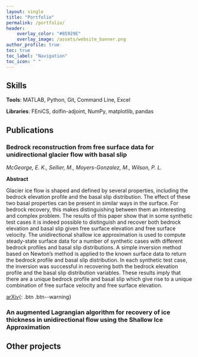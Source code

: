 ```yaml
---
layout: single
title: "Portfolio"
permalink: /portfolio/
header:
    overlay_color: "#85929E"
    overlay_image: /assets/website_banner.png
author_profile: true
toc: true
toc_label: "Navigation"
toc_icon: " "
---
```


## Skills
**Tools**: MATLAB, Python, Git, Command Line, Excel

**Libraries**: FEniCS, dolfin-adjoint, NumPy, matplotlib, pandas

## Publications

### Bedrock reconstruction from free surface data for unidirectional glacier flow with basal slip

*McGeorge, E. K., Sellier, M., Moyers-Gonzalez, M., Wilson, P. L.*

**Abstract**

Glacier ice flow is shaped and defined by several properties, including the bedrock elevation profile and the basal slip distribution. The effect of these two basal properties can be present in similar ways in the surface. For bedrock recovery, this makes distinguishing between them an interesting and complex problem. The results of this paper show that in some synthetic test cases it is indeed possible to distinguish and recover both bedrock elevation and basal slip given free surface elevation and free surface velocity. The unidirectional shallow ice approximation is used to compute steady-state surface data for a number of synthetic cases with different bedrock profiles and basal slip distributions. A simple inversion method based on Newton’s method is applied to the known surface data to return the bedrock profile and basal slip distribution. In each synthetic test case, the inversion was successful in recovering both the bedrock elevation profile and the basal slip distribution variables. These results imply that there are a unique bedrock profile and basal slip which give rise to a unique combination of free surface velocity and free surface elevation.


[arXiv](https://arxiv.org/abs/2006.13310){: .btn .btn--warning}

### An augmented Lagrangian algorithm for recovery of ice thickness in unidirectional flow using the Shallow Ice Approximation

## Other projects


